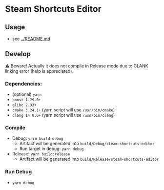 # Steam Shortcuts Editor
## Usage
- see [../README.md](../README.md)
## Develop
⚠️ Beware! Actually it does not compile in Release mode due to CLANK linking error (help is appreciated).
### Dependencies: 
- (optional) `yarn`
- `boost 1.79.0+`
- `glibc 2.33+` 
- `cmake 3.24.1+` (yarn script will use `/usr/bin/cmake`)
- `clang 14.0.6+` (yarn script will use `/usn/bin/clang`)
### Compile
- Debug: `yarn build:debug`
  - Artifact will be generated into `build/Debug/steam-shortcuts-editor`
  - Run target in debug: `yarn debug`
- Release: `yarn build:release`
  - Artifact will be generated into `build/Release/steam-shortcuts-editor`

### Run Debug
- `yarn debug`
